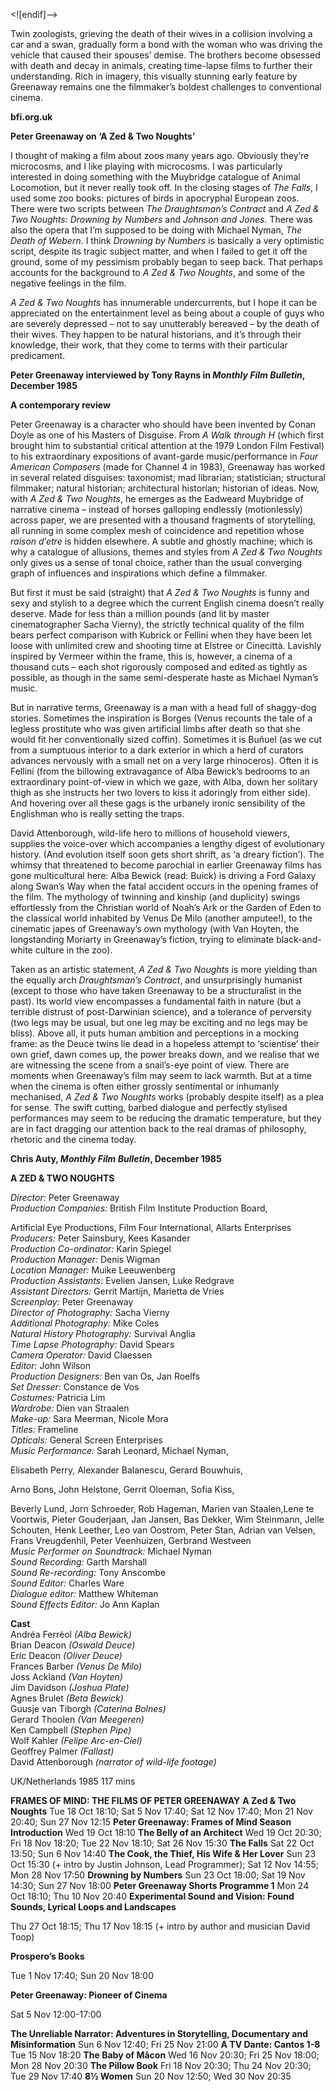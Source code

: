 
<![endif]-->

Twin zoologists, grieving the death of their wives in a collision involving a car and a swan, gradually form a bond with the woman who was driving the vehicle that caused their spouses’ demise. The brothers become obsessed with death and decay in animals, creating time-lapse films to further their understanding. Rich in imagery, this visually stunning early feature by Greenaway remains one the filmmaker’s boldest challenges to conventional cinema.

**bfi.org.uk**

**Peter Greenaway on ‘A Zed & Two Noughts’**

I thought of making a film about zoos many years ago. Obviously they’re microcosms, and I like playing with microcosms. I was particularly interested in doing something with the Muybridge catalogue of Animal Locomotion, but it never really took off. In the closing stages of _The Falls_, I used some zoo books: pictures of birds in apocryphal European zoos. There were two scripts between _The Draughtsman’s Contract_ and _A Zed & Two Noughts_: _Drowning by Numbers_ and _Johnson and Jones_. There was also the opera that I’m supposed to be doing with Michael Nyman, _The Death of Webern_. I think _Drowning by Numbers_ is basically a very optimistic script, despite its tragic subject matter, and when I failed to get it off the ground, some of my pessimism probably began to seep back. That perhaps accounts for the background to _A Zed & Two Noughts_, and some of the negative feelings in the film.

_A Zed & Two Noughts_ has innumerable undercurrents, but I hope it can be appreciated on the entertainment level as being about a couple of guys who are severely depressed – not to say unutterably bereaved – by the death of their wives. They happen to be natural historians, and it’s through their knowledge, their work, that they come to terms with their particular predicament.

**Peter Greenaway interviewed by Tony Rayns in _Monthly Film Bulletin_, December 1985**

**A contemporary review**

Peter Greenaway is a character who should have been invented by Conan Doyle as one of his Masters of Disguise. From _A Walk through H_ (which first brought him to substantial critical attention at the 1979 London Film Festival) to his extraordinary expositions of avant-garde music/performance in _Four American Composers_ (made for Channel 4 in 1983), Greenaway has worked in several related disguises: taxonomist; mad librarian; statistician; structural filmmaker; natural historian; architectural historian; historian of ideas. Now, with _A Zed & Two Noughts_, he emerges as the Eadweard Muybridge of narrative cinema – instead of horses galloping endlessly (motionlessly) across paper, we are presented with a thousand fragments of storytelling, all running in some complex mesh of coincidence and repetition whose _raison d’etre_ is hidden elsewhere. A subtle and ghostly machine; which is why a catalogue of allusions, themes and styles from _A Zed & Two Noughts_ only gives us a sense of tonal choice, rather than the usual converging graph of influences and inspirations which define a filmmaker.

But first it must be said (straight) that _A Zed & Two Noughts_ is funny and sexy and stylish to a degree which the current English cinema doesn’t really deserve. Made for less than a million pounds (and lit by master cinematographer Sacha Vierny), the strictly technical quality of the film bears perfect comparison with Kubrick or Fellini when they have been let loose with unlimited crew and shooting time at Elstree or Cinecittà. Lavishly inspired by Vermeer within the frame, this is, however, a cinema of a thousand cuts – each shot rigorously composed and edited as tightly as possible, as though in the same semi-desperate haste as Michael Nyman’s music.

But in narrative terms, Greenaway is a man with a head full of shaggy-dog stories. Sometimes the inspiration is Borges (Venus recounts the tale of a legless prostitute who was given artificial limbs after death so that she would fit her conventionally sized coffin). Sometimes it is Buñuel (as we cut from a sumptuous interior to a dark exterior in which a herd of curators advances nervously with a small net on a very large rhinoceros). Often it is Fellini (from the billowing extravagance of Alba Bewick’s bedrooms to an extraordinary point-of-view in which we gaze, with Alba, down her solitary thigh as she instructs her two lovers to kiss it adoringly from either side). And hovering over all these gags is the urbanely ironic sensibility of the Englishman who is really setting the traps.

David Attenborough, wild-life hero to millions of household viewers, supplies the voice-over which accompanies a lengthy digest of evolutionary history. (And evolution itself soon gets short shrift, as ‘a dreary fiction’). The whimsy that threatened to become parochial in earlier Greenaway films has gone multicultural here: Alba Bewick (read: Buick) is driving a Ford Galaxy along Swan’s Way when the fatal accident occurs in the opening frames of the film. The mythology of twinning and kinship (and duplicity) swings effortlessly from the Christian world of Noah’s Ark or the Garden of Eden to the classical world inhabited by Venus De Milo (another amputee!), to the cinematic japes of Greenaway’s own mythology (with Van Hoyten, the longstanding Moriarty in Greenaway’s fiction, trying to eliminate black-and-white culture in the zoo).

Taken as an artistic statement, _A Zed & Two Noughts_ is more yielding than the equally arch _Draughtsman’s Contract_, and unsurprisingly humanist (except to those who have taken Greenaway to be a structuralist in the past). Its world view encompasses a fundamental faith in nature (but a terrible distrust of post-Darwinian science), and a tolerance of perversity (two legs may be usual, but one leg may be exciting and no legs may be bliss). Above all, it puts human ambition and perceptions in a mocking frame: as the Deuce twins lie dead in a hopeless attempt to ‘scientise’ their own grief, dawn comes up, the power breaks down, and we realise that we are witnessing the scene from a snail’s-eye point of view. There are moments when Greenaway’s film may seem to lack warmth. But at a time when the cinema is often either grossly sentimental or inhumanly mechanised, _A Zed & Two Noughts_ works (probably despite itself) as a plea for sense. The swift cutting, barbed dialogue and perfectly stylised performances may seem to be reducing the dramatic temperature, but they are in fact dragging our attention back to the real dramas of philosophy, rhetoric and the cinema today.

**Chris Auty, _Monthly Film Bulletin_, December 1985**

**A ZED & TWO NOUGHTS**

_Director:_ Peter Greenaway  
_Production Companies:_ British Film Institute Production Board,

Artificial Eye Productions, Film Four International, Allarts Enterprises  
_Producers:_ Peter Sainsbury, Kees Kasander  
_Production Co-ordinator:_ Karin Spiegel  
_Production Manager:_ Denis Wigman  
_Location Manager:_ Muike Leeuwenberg  
_Production Assistants:_ Evelien Jansen, Luke Redgrave  
_Assistant Directors:_ Gerrit Martijn, Marietta de Vries  
_Screenplay:_ Peter Greenaway  
_Director of Photography:_ Sacha Vierny  
_Additional Photography:_ Mike Coles  
_Natural History Photography:_ Survival Anglia  
_Time Lapse Photography:_ David Spears  
_Camera Operator:_ David Claessen  
_Editor:_ John Wilson  
_Production Designers:_ Ben van Os, Jan Roelfs  
_Set Dresser:_ Constance de Vos  
_Costumes:_ Patricia Lim  
_Wardrobe:_ Dien van Straalen  
_Make-up:_ Sara Meerman, Nicole Mora  
_Titles:_ Frameline  
_Opticals:_ General Screen Enterprises  
_Music Performance:_ Sarah Leonard, Michael Nyman,

Elisabeth Perry, Alexander Balanescu, Gerard Bouwhuis,

Arno Bons, John Helstone, Gerrit Oloeman, Sofia Kiss,

Beverly Lund, Jorn Schroeder, Rob Hageman, Marien van Staalen,Lene te Voortwis, Pieter Gouderjaan, Jan Jansen, Bas Dekker, Wim Steinmann, Jelle Schouten, Henk Leether, Leo van Oostrom, Peter Stan, Adrian van Velsen, Frans Vreugdenhil, Peter Veenhuizen, Gerbrand Westveen  
_Music Performer on Soundtrack:_ Michael Nyman  
_Sound Recording:_ Garth Marshall  
_Sound Re-recording:_ Tony Anscombe  
_Sound Editor:_ Charles Ware  
_Dialogue editor:_ Matthew Whiteman  
_Sound Effects Editor:_ Jo Ann Kaplan  

**Cast**  
Andréa Ferréol _(Alba Bewick)_  
Brian Deacon _(Oswald Deuce)_  
Eric Deacon _(Oliver Deuce)_  
Frances Barber _(Venus De Milo)_  
Joss Ackland _(Van Hoyten)_  
Jim Davidson _(Joshua Plate)_  
Agnes Brulet _(Beta Bewick)_  
Guusje van Tiborgh _(Caterina Bolnes)_  
Gerard Thoolen _(Van Meegeren)_  
Ken Campbell _(Stephen Pipe)_  
Wolf Kahler _(Felipe Arc-en-Ciel)_  
Geoffrey Palmer _(Fallast)_  
David Attenborough _(narrator of wild-life footage)_

UK/Netherlands 1985
117 mins

**FRAMES OF MIND: THE FILMS OF PETER GREENAWAY**
**A Zed & Two Noughts**
Tue 18 Oct 18:10; Sat 5 Nov 17:40; Sat 12 Nov 17:40; Mon 21 Nov 20:40; Sun 27 Nov 12:15
**Peter Greenaway: Frames of Mind Season Introduction**
Wed 19 Oct 18:10
**The Belly of an Architect**
Wed 19 Oct 20:30; Fri 18 Nov 18:20; Tue 22 Nov 18:10; Sat 26 Nov 15:30
**The Falls**
Sat 22 Oct 13:50; Sun 6 Nov 14:40
**The Cook, the Thief, His Wife & Her Lover**
Sun 23 Oct 15:30 (+ intro by Justin Johnson, Lead Programmer); Sat 12 Nov 14:55; Mon 28 Nov 17:50
**Drowning by Numbers**
Sun 23 Oct 18:00; Sat 19 Nov 14:30; Sun 27 Nov 18:00
**Peter Greenaway Shorts Programme 1**
Mon 24 Oct 18:10; Thu 10 Nov 20:40
**Experimental Sound and Vision: Found Sounds, Lyrical Loops and Landscapes**

Thu 27 Oct 18:15; Thu 17 Nov 18:15 (+ intro by author and musician David Toop)

**Prospero’s Books**

Tue 1 Nov 17:40; Sun 20 Nov 18:00

**Peter Greenaway: Pioneer of Cinema**

Sat 5 Nov 12:00-17:00

**The Unreliable Narrator: Adventures in Storytelling, Documentary and Misinformation**
Sun 6 Nov 12:40; Fri 25 Nov 21:00
**A TV Dante: Cantos 1-8**
Tue 15 Nov 18:20
**The Baby of Mâcon**
Wed 16 Nov 20:30; Fri 25 Nov 18:00; Mon 28 Nov 20:30
**The Pillow Book**
Fri 18 Nov 20:30; Thu 24 Nov 20:30; Tue 29 Nov 17:40
**8½ Women**
Sun 20 Nov 12:50; Wed 30 Nov 20:35
<!--stackedit_data:
eyJoaXN0b3J5IjpbMzI1Mjg5NzVdfQ==
-->